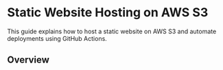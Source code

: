 # Static Website Hosting on AWS S3
This guide explains how to host a static website on AWS S3 and automate deployments using GitHub Actions.

## Overview

